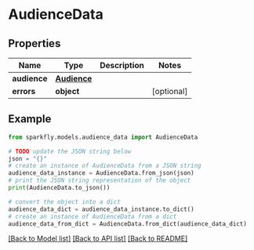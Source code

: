 # AudienceData


## Properties

Name | Type | Description | Notes
------------ | ------------- | ------------- | -------------
**audience** | [**Audience**](Audience.md) |  | 
**errors** | **object** |  | [optional] 

## Example

```python
from sparkfly.models.audience_data import AudienceData

# TODO update the JSON string below
json = "{}"
# create an instance of AudienceData from a JSON string
audience_data_instance = AudienceData.from_json(json)
# print the JSON string representation of the object
print(AudienceData.to_json())

# convert the object into a dict
audience_data_dict = audience_data_instance.to_dict()
# create an instance of AudienceData from a dict
audience_data_from_dict = AudienceData.from_dict(audience_data_dict)
```
[[Back to Model list]](../README.md#documentation-for-models) [[Back to API list]](../README.md#documentation-for-api-endpoints) [[Back to README]](../README.md)


